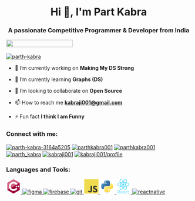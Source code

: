 <h1 align="center">Hi 👋, I'm Part Kabra</h1>
<h3 align="center">A passionate Competitive Programmer & Developer from India</h3>

<img src = "https://c.tenor.com/NOYF3f82b_gAAAAC/programmer.gif" width = "60%" height = "45%" align = "center"/>

<p align="left"> <a href="https://github.com/ryo-ma/github-profile-trophy"><img src="https://github-profile-trophy.vercel.app/?username=parth-kabra" alt="parth-kabra" /></a> </p>

- 🔭 I’m currently working on **Making My DS Strong**

- 🌱 I’m currently learning **Graphs (DS)**

- 👯 I’m looking to collaborate on **Open Source**

- 📫 How to reach me **kabraji001@gmail.com**

- ⚡ Fun fact **I think I am Funny**

<h3 align="left">Connect with me:</h3>
<p align="left">
<a href="https://linkedin.com/in/parth-kabra-3164a5205" target="blank"><img align="center" src="https://raw.githubusercontent.com/rahuldkjain/github-profile-readme-generator/master/src/images/icons/Social/linked-in-alt.svg" alt="parth-kabra-3164a5205" height="30" width="40" /></a>
<a href="https://www.codechef.com/users/parthkabra001" target="blank"><img align="center" src="https://cdn.jsdelivr.net/npm/simple-icons@3.1.0/icons/codechef.svg" alt="parthkabra001" height="30" width="40" /></a>
<a href="https://www.hackerrank.com/parthkabra001" target="blank"><img align="center" src="https://raw.githubusercontent.com/rahuldkjain/github-profile-readme-generator/master/src/images/icons/Social/hackerrank.svg" alt="parthkabra001" height="30" width="40" /></a>
<a href="https://codeforces.com/profile/parth_kabra" target="blank"><img align="center" src="https://raw.githubusercontent.com/rahuldkjain/github-profile-readme-generator/master/src/images/icons/Social/codeforces.svg" alt="parth_kabra" height="30" width="40" /></a>
<a href="https://www.leetcode.com/kabraji001" target="blank"><img align="center" src="https://raw.githubusercontent.com/rahuldkjain/github-profile-readme-generator/master/src/images/icons/Social/leet-code.svg" alt="kabraji001" height="30" width="40" /></a>
<a href="https://auth.geeksforgeeks.org/user/kabraji001/profile" target="blank"><img align="center" src="https://raw.githubusercontent.com/rahuldkjain/github-profile-readme-generator/master/src/images/icons/Social/geeks-for-geeks.svg" alt="kabraji001/profile" height="30" width="40" /></a>
</p>

<h3 align="left">Languages and Tools:</h3>
<p align="left"> <a href="https://www.w3schools.com/cpp/" target="_blank" rel="noreferrer"> <img src="https://raw.githubusercontent.com/devicons/devicon/master/icons/cplusplus/cplusplus-original.svg" alt="cplusplus" width="40" height="40"/> </a> <a href="https://www.figma.com/" target="_blank" rel="noreferrer"> <img src="https://www.vectorlogo.zone/logos/figma/figma-icon.svg" alt="figma" width="40" height="40"/> </a> <a href="https://firebase.google.com/" target="_blank" rel="noreferrer"> <img src="https://www.vectorlogo.zone/logos/firebase/firebase-icon.svg" alt="firebase" width="40" height="40"/> </a> <a href="https://git-scm.com/" target="_blank" rel="noreferrer"> <img src="https://www.vectorlogo.zone/logos/git-scm/git-scm-icon.svg" alt="git" width="40" height="40"/> </a> <a href="https://developer.mozilla.org/en-US/docs/Web/JavaScript" target="_blank" rel="noreferrer"> <img src="https://raw.githubusercontent.com/devicons/devicon/master/icons/javascript/javascript-original.svg" alt="javascript" width="40" height="40"/> </a> <a href="https://www.python.org" target="_blank" rel="noreferrer"> <img src="https://raw.githubusercontent.com/devicons/devicon/master/icons/python/python-original.svg" alt="python" width="40" height="40"/> </a> <a href="https://reactjs.org/" target="_blank" rel="noreferrer"> <img src="https://raw.githubusercontent.com/devicons/devicon/master/icons/react/react-original-wordmark.svg" alt="react" width="40" height="40"/> </a> <a href="https://reactnative.dev/" target="_blank" rel="noreferrer"> <img src="https://reactnative.dev/img/header_logo.svg" alt="reactnative" width="40" height="40"/> </a> </p>
